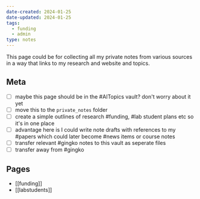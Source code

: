 ```yaml
---
date-created: 2024-01-25
date-updated: 2024-01-25
tags:
  - funding
  - admin
type: notes
---
```


This page could be for collecting all my private notes from various sources in a way that links to my research and website and topics. 

## Meta
- [ ] maybe this page should be in the #AITopics vault? don't worry about it yet
- [ ] move this to the `private_notes` folder
- [ ] create a simple outlines of research #funding, #lab student plans etc so it's in one place
- [ ] advantage here is I could write note drafts with references to my #papers which could later become #news items or course notes
- [ ] transfer relevant #gingko notes to this vault as seperate files
- [ ] transfer away from #gingko

## Pages
- [[funding]]
- [[labstudents]]